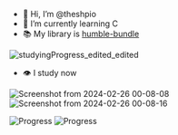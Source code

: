 - 👋 Hi, I’m @theshpio
- 🌱 I’m currently learning C
- :books: My library is [humble-bundle](https://www.humblebundle.com/books)




<!---
theshpio/theshpio is a ✨ special ✨ repository because its `README.md` (this file) appears on your GitHub profile.
You can click the Preview link to take a look at your changes.
--->
![studyingProgress_edited_edited](https://github.com/theshpio/theshpio/assets/161257754/03dff11c-3bda-4b8c-93a9-cf68db82226f)  

- :eye: I study now

![Screenshot from 2024-02-26 00-08-08](https://github.com/theshpio/theshpio/assets/161257754/e131457a-8690-4bec-8586-69a82d7fc38c)  ![Screenshot from 2024-02-26 00-08-16](https://github.com/theshpio/theshpio/assets/161257754/120282ca-0330-4e5f-955d-9b7bf304b01c)

![Progress](https://progress-bar.dev/17/) ![Progress](https://progress-bar.dev/11/)



